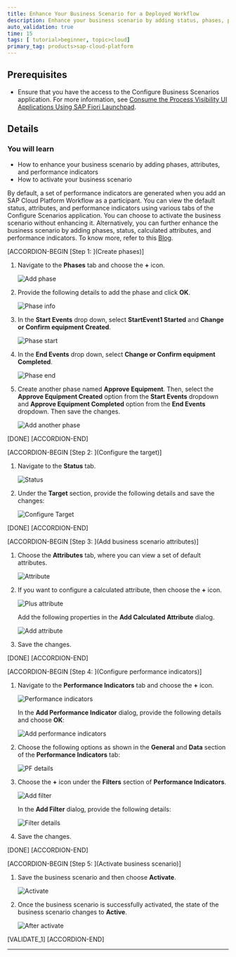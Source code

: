 ```yaml
---
title: Enhance Your Business Scenario for a Deployed Workflow
description: Enhance your business scenario by adding status, phases, performance indicators, and attributes for the workflow to track and analyze business process.
auto_validation: true
time: 15
tags: [ tutorial>beginner, topic>cloud]
primary_tag: products>sap-cloud-platform
---
```


## Prerequisites
-	Ensure that you have the access to the Configure Business Scenarios application. For more information, see [Consume the Process Visibility UI Applications Using SAP Fiori Launchpad](cp-cf-processvisibility-setup-flp).

## Details
### You will learn
-	How to enhance your business scenario by adding phases, attributes, and performance indicators
-	How to activate your business scenario


By default, a set of performance indicators are generated when you add an SAP Cloud Platform Workflow as a participant. You can view the default status, attributes, and performance indicators using various tabs of the Configure Scenarios application. You can choose to activate the business scenario without enhancing it. Alternatively, you can further enhance the business scenario by adding phases, status, calculated attributes, and performance indicators. To know more, refer to this [Blog](https://blogs.sap.com/2019/08/09/get-visibility-into-your-workflow-using-sap-cloud-platform-process-visibility/).

[ACCORDION-BEGIN [Step 1: ](Create phases)]
1. Navigate to the **Phases** tab and choose the **+** icon.

    ![Add phase](Config-Step2-addphase1.png)

2. Provide the following details to add the phase and click **OK**.

    ![Phase info](Config-Step2-addphase1name.png)

3. In the **Start Events** drop down, select      **StartEvent1 Started** and **Change or Confirm equipment Created**.

    ![Phase start](Config-Step2-addphase1details.png)

4. In the **End Events** drop down, select **Change or Confirm equipment Completed**.

    ![Phase end](Config-Step2-addphase1details2.png)

5. Create another phase named **Approve Equipment**. Then, select the **Approve Equipment Created** option from the **Start Events** dropdown and **Approve Equipment Completed** option from the **End Events** dropdown. Then save the changes.

    ![Add another phase](Config-Step2-addphase2.png)

[DONE]
[ACCORDION-END]

[ACCORDION-BEGIN [Step 2: ](Configure the target)]
1. Navigate to the **Status** tab.

    ![Status](Config-Step3-status.png)

2. Under the **Target** section, provide the following details and save the changes:

    ![Configure Target](Config-Step3-target.png)

[DONE]
[ACCORDION-END]

[ACCORDION-BEGIN [Step 3: ](Add business scenario attributes)]
1. Choose the **Attributes** tab, where you can view a set of default attributes.

    ![Attribute](Config-Step3-attributes.png)

2. If you want to configure a calculated attribute, then choose the **+** icon.

    ![Plus attribute](Config-Step3-addattributes.png)

    Add the following properties in the **Add Calculated Attribute** dialog.

    ![Add attribute](Config-Step3-attributes2.png)

3. Save the changes.

[DONE]
[ACCORDION-END]

[ACCORDION-BEGIN [Step 4: ](Configure performance indicators)]
1. Navigate to the **Performance Indicators** tab and choose the **+** icon.

    ![Performance indicators](config-Step4-addPF.png)

    In the **Add Performance Indicator** dialog, provide the following details and choose **OK**:

    ![Add performance indicators](config-Step4-addPFname.png)

2. Choose the following options as shown in the **General** and **Data** section of the **Performance Indicators** tab:

    ![PF details](config-Step4-addPFdetails.png)

4. Choose the **+** icon under the **Filters** section of **Performance Indicators**.

    ![Add filter](config-Step4-addPFfilter.png)

    In the **Add Filter** dialog, provide the following details:

    ![Filter details](config-Step4-addPFfilter2.png)

6. Save the changes.

[DONE]
[ACCORDION-END]

[ACCORDION-BEGIN [Step 5: ](Activate business scenario)]
1. Save the business scenario and then choose **Activate**.

    ![Activate](config-Step5-activate.png)

2. Once the business scenario is successfully activated, the state of the business scenario changes to **Active**.

    ![After activate](config-Step5-active.png)

[VALIDATE_1]
[ACCORDION-END]

---
